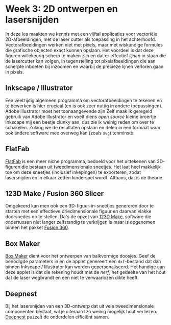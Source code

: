 # Week 3: 2D ontwerpen en lasersnijden

In deze les maakten we kennis met een vijftal applicaties voor vectoriële 2D-afbeeldingen, met de laser cutter als toepassing in het achterhoofd. Vectorafbeeldingen werken niet met pixels, maar met wiskundige formules die grafische objecten exact kunnen opslaan. Het voordeel is dat deze figuren willekeurig scherp te maken zijn en dat er effectief _lijnen_ in staan die de lasercutter kan volgen, in tegenstelling tot pixelafbeeldingen die aan scherpte inboeten bij inzoomen en waarbij de precieze lijnen verloren gaan in pixels.

## Inkscape / Illustrator

Een veelzijdig algemeen programma om vectorafbeeldingen te tekenen en te bewerken is hier cruciaal (en is ook zeer nuttig in andere toepassingen). Adobe Illustrator moet het toonaangevende zijn Zelf maak ik geregeld gebruik van Adobe Illustrator en voelt diens _open source_ kleine broertje Inkscape mij een beetje clunky aan, dus zie ik weinig reden om over te schakelen. Zolang we de resultaten opslaan en delen in een formaat waar ook andere software mee overweg kan (zoals `svg`) tenminste.

## FlatFab

[FlatFab](http://www.flatfab.com/) is een meer niche programma, bedoeld voor het uittekenen van 3D-figuren die bestaan uit tweedimensionale sneetjes. Het laat heel makkelijk toe om deze sneetjes (inclusief inkepingen) te exporteren, zodat lasersnijden en in elkaar zetten kinderspel wordt. Althans, dat is de theorie.

## 123D Make / Fusion 360 Slicer

Omgekeerd kan men ook een 3D-figuur-in-sneetjes genereren door te starten met een effectieve driedimensionale figuur en daarvan vlakke doorsnedes op te stellen. Da's de opzet van [123D Make](https://www.autodesk.com/solutions/123d-apps), software die ondertussen niet langer zelfstandig te verkrijgen is maar is opgenomen binnen het pakket [Fusion 360](https://www.autodesk.com/products/fusion-360/overview).

## Box Maker

[Box Maker](http://ingegno.be/Manuals/openjscad/boxmaker.html) dient voor het ontwerpen van balkvormige doosjes. Geef de benodigde parameters in en de applet genereert een `dxf`-bestand dat dan binnen Inkscape / Illustrator kan worden gepersonaliseerd. Het handige aan deze applet is dat die rekening houdt met de _nerf_, het gedeelte van het hout dat de laser wegbrandt en een niet te verwaarlozen dikte heeft.

## Deepnest

Bij het lasersnijden van een 3D-ontwerp dat uit vele tweedimensionale componenten bestaat, wil je uiteraard zo weinig mogelijk hout verliezen. [Deepnest](https://deepnest.io/) puzzelt de onderdelen efficiënt samen.
